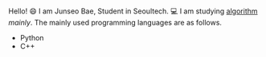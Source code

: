 Hello! :smile: I am Junseo Bae, Student in Seoultech. :computer:
I am studying [algorithm](https://github.com/DawnGlow/Algorithm_BaekJoon) *mainly*.
The mainly used programming languages are as follows.
* Python
* C++
